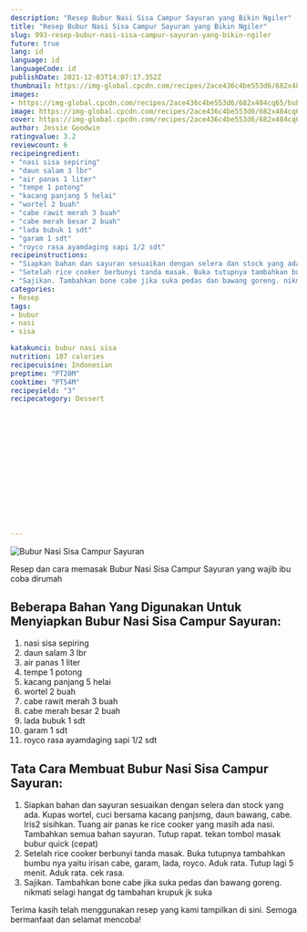 ```yaml
---
description: "Resep Bubur Nasi Sisa Campur Sayuran yang Bikin Ngiler"
title: "Resep Bubur Nasi Sisa Campur Sayuran yang Bikin Ngiler"
slug: 993-resep-bubur-nasi-sisa-campur-sayuran-yang-bikin-ngiler
future: true
lang: id
language: id
languageCode: id
publishDate: 2021-12-03T14:07:17.352Z 
thumbnail: https://img-global.cpcdn.com/recipes/2ace436c4be553d6/682x484cq65/bubur-nasi-sisa-campur-sayuran-foto-resep-utama.webp
images:
- https://img-global.cpcdn.com/recipes/2ace436c4be553d6/682x484cq65/bubur-nasi-sisa-campur-sayuran-foto-resep-utama.webp
image: https://img-global.cpcdn.com/recipes/2ace436c4be553d6/682x484cq65/bubur-nasi-sisa-campur-sayuran-foto-resep-utama.webp
cover: https://img-global.cpcdn.com/recipes/2ace436c4be553d6/682x484cq65/bubur-nasi-sisa-campur-sayuran-foto-resep-utama.webp
author: Jessie Goodwin
ratingvalue: 3.2
reviewcount: 6
recipeingredient:
- "nasi sisa sepiring"
- "daun salam 3 lbr"
- "air panas 1 liter"
- "tempe 1 potong"
- "kacang panjang 5 helai"
- "wortel 2 buah"
- "cabe rawit merah 3 buah"
- "cabe merah besar 2 buah"
- "lada bubuk 1 sdt"
- "garam 1 sdt"
- "royco rasa ayamdaging sapi 1/2 sdt"
recipeinstructions:
- "Siapkan bahan dan sayuran sesuaikan dengan selera dan stock yang ada. Kupas wortel, cuci bersama kacang panjsmg, daun bawang, cabe. Iris2 sisihkan. Tuang air panas ke rice cooker yang masih ada nasi. Tambahkan semua bahan sayuran. Tutup rapat. tekan tombol masak bubur quick (cepat)"
- "Setelah rice cooker berbunyi tanda masak. Buka tutupnya tambahkan bumbu nya yaitu irisan cabe, garam, lada, royco. Aduk rata. Tutup lagi 5 menit. Aduk rata. cek rasa."
- "Sajikan. Tambahkan bone cabe jika suka pedas dan bawang goreng. nikmati selagi hangat dg tambahan krupuk jk suka"
categories:
- Resep
tags:
- bubur
- nasi
- sisa

katakunci: bubur nasi sisa 
nutrition: 187 calories
recipecuisine: Indonesian
preptime: "PT20M"
cooktime: "PT54M"
recipeyield: "3"
recipecategory: Dessert


     
    
    
    
    
    
    
    
    
    
    
      
    
---
```



![Bubur Nasi Sisa Campur Sayuran](https://img-global.cpcdn.com/recipes/2ace436c4be553d6/682x484cq65/bubur-nasi-sisa-campur-sayuran-foto-resep-utama.webp)

Resep dan cara memasak  Bubur Nasi Sisa Campur Sayuran yang wajib ibu coba dirumah

<!--inarticleads1-->

## Beberapa Bahan Yang Digunakan Untuk Menyiapkan Bubur Nasi Sisa Campur Sayuran:

1. nasi sisa sepiring
1. daun salam 3 lbr
1. air panas 1 liter
1. tempe 1 potong
1. kacang panjang 5 helai
1. wortel 2 buah
1. cabe rawit merah 3 buah
1. cabe merah besar 2 buah
1. lada bubuk 1 sdt
1. garam 1 sdt
1. royco rasa ayamdaging sapi 1/2 sdt



<!--inarticleads2-->

## Tata Cara Membuat Bubur Nasi Sisa Campur Sayuran:

1. Siapkan bahan dan sayuran sesuaikan dengan selera dan stock yang ada. Kupas wortel, cuci bersama kacang panjsmg, daun bawang, cabe. Iris2 sisihkan. Tuang air panas ke rice cooker yang masih ada nasi. Tambahkan semua bahan sayuran. Tutup rapat. tekan tombol masak bubur quick (cepat)
1. Setelah rice cooker berbunyi tanda masak. Buka tutupnya tambahkan bumbu nya yaitu irisan cabe, garam, lada, royco. Aduk rata. Tutup lagi 5 menit. Aduk rata. cek rasa.
1. Sajikan. Tambahkan bone cabe jika suka pedas dan bawang goreng. nikmati selagi hangat dg tambahan krupuk jk suka




Terima kasih telah menggunakan resep yang kami tampilkan di sini. Semoga bermanfaat dan selamat mencoba!
